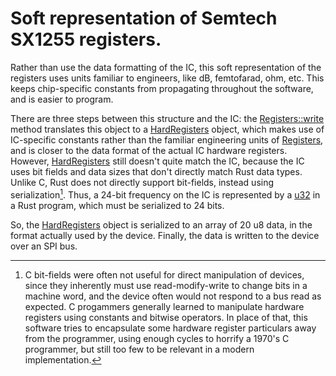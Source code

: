 # Soft representation of Semtech SX1255 registers.
Rather than use the data formatting of the IC, this soft representation
of the registers uses
units familiar to engineers, like dB, femtofarad, ohm, etc. This keeps
chip-specific constants from propagating throughout the software, and
is easier to program.

There are three steps between this structure and the IC: the
[Registers::write](fn@crate::registers::Registers::write)
method translates this object to a
[HardRegisters](struct@crate::hard_registers::HardRegisters)
object, which makes use of IC-specific constants rather than the familiar
engineering units of
[Registers](struct@crate::registers::Registers), and is closer to the data
format of the actual IC hardware registers. However,
[HardRegisters](struct@crate::hard_registers::HardRegisters)
still
doesn't quite match the IC, because the IC uses bit fields and data sizes
that don't directly match Rust data types. Unlike C, Rust does not directly
support bit-fields, instead using serialization[^bit_twiddling].
Thus, a 24-bit frequency on
the IC is represented by a [u32](std::primitive::u32) in a Rust program, which must be serialized to
24 bits.

So, the [HardRegisters](struct@crate::hard_registers::HardRegisters)
object is serialized to an array of 20 u8 data, in the format
actually used by the device. Finally, the data is written to the device
over an SPI bus.
[^bit_twiddling]: C bit-fields were often not useful for direct manipulation
of devices, since they inherently must use read-modify-write to change
bits in a machine word, and the device often would not respond to a bus
read as expected. C progammers generally learned to manipulate hardware
registers using constants and bitwise operators. In place of that,
this software tries to encapsulate some hardware register particulars
away from the programmer, using enough cycles to horrify a 1970's C
programmer, but still too few to be relevant in a modern implementation.
